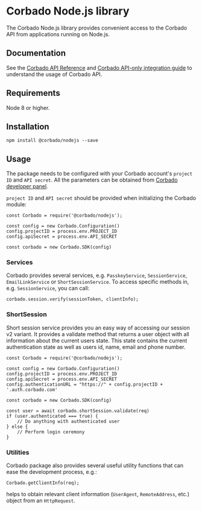# Corbado Node.js library 

The Corbado Node.js library provides convenient access to the Corbado API from applications running on Node.js.

## Documentation 

See the [Corbado API Reference](https://api.corbado.com/docs/api/) and [Corbado API-only integration guide](https://docs.corbado.com/integrations/api-only) to understand the usage of Corbado API. 

## Requirements 

Node 8 or higher. 

## Installation 

```npm install @corbado/nodejs --save```


## Usage 

The package needs to be configured with your Corbado account's ```project ID``` and ```API secret```. All the parameters can be obtained from [Corbado developer panel](https://app.corbado.com). 

```project ID``` and ```API secret``` should be provided when initializing the Corbado module:


```
const Corbado = require('@corbado/nodejs');

const config = new Corbado.Configuration()
config.projectID = process.env.PROJECT_ID
config.apiSecret = process.env.API_SECRET

const corbado = new Corbado.SDK(config)

```

### Services 

Corbado provides several services, e.g. ```PasskeyService```, ```SessionService```, ```EmailLinkService``` or ```ShortSessionService```.
To access specific methods in, e.g. ```SessionService```, you can call:

```
corbado.session.verify(sessionToken, clientInfo);
```

### ShortSession

Short session service provides you an easy way of accessing our session v2 variant. 
It provides a validate method that returns a user object with all information about the current users state.
This state contains the current authentication state as well as users id, name, email and phone number.

```
const Corbado = require('@corbado/nodejs');

const config = new Corbado.Configuration()
config.projectID = process.env.PROJECT_ID
config.apiSecret = process.env.API_SECRET
config.authenticationURL = "https://" + config.projectID + '.auth.corbado.com'

const corbado = new Corbado.SDK(config)

const user = await corbado.shortSession.validate(req)
if (user.authenticated === true) {
    // Do anything with authenticated user
} else {
    // Perform login ceremony
}
```


### Utilities

Corbado package also provides several useful utility functions that can ease the development process, e.g.:
```
Corbado.getClientInfo(req);
```
helps to obtain relevant client information (```UserAgent```, ```RemoteAddress```, etc.) object from an ```HttpRequest```.
